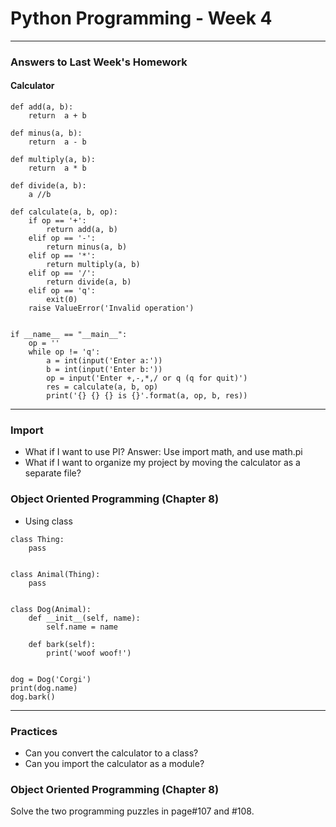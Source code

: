 # Python Programming - Week 4

* * *

### Answers to Last Week's Homework

#### Calculator
```
def add(a, b):
    return  a + b

def minus(a, b):
    return  a - b

def multiply(a, b):
    return  a * b

def divide(a, b):
    a //b

def calculate(a, b, op):
    if op == '+':
        return add(a, b)
    elif op == '-':
        return minus(a, b)
    elif op == '*':
        return multiply(a, b)
    elif op == '/':
        return divide(a, b)
    elif op == 'q':
        exit(0)
    raise ValueError('Invalid operation')


if __name__ == "__main__":
    op = ''
    while op != 'q':
        a = int(input('Enter a:'))
        b = int(input('Enter b:'))
        op = input('Enter +,-,*,/ or q (q for quit)')
        res = calculate(a, b, op)
        print('{} {} {} is {}'.format(a, op, b, res))
```

* * *


### Import
- What if I want to use PI? Answer: Use import math, and use math.pi
- What if I want to organize my project by moving the calculator as a separate file?

### Object Oriented Programming (Chapter 8)
- Using class

```
class Thing:
    pass


class Animal(Thing):
    pass


class Dog(Animal):
    def __init__(self, name):
        self.name = name

    def bark(self):
        print('woof woof!')


dog = Dog('Corgi')
print(dog.name)
dog.bark()
```
* * *

<a name="practice"></a>
### Practices
- Can you convert the calculator to a class?
- Can you import the calculator as a module?

### Object Oriented Programming (Chapter 8)
Solve the two programming puzzles in page#107 and #108.

